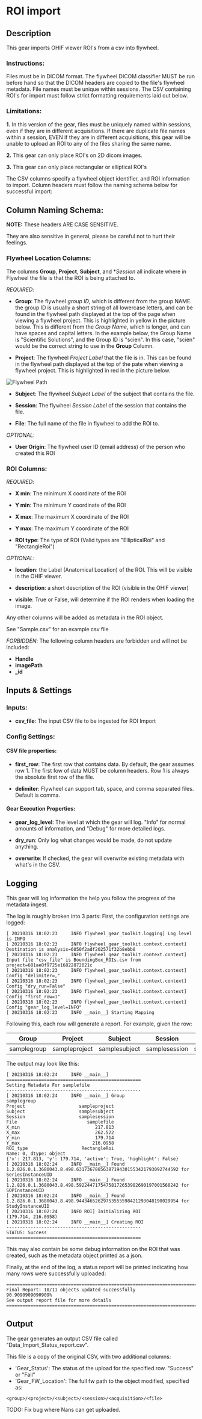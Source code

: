 # ROI import

## Description

This gear imports OHIF viewer ROI's from a csv into flywheel.

### Instructions:

Files must be in DICOM format.  The flywheel DICOM classifier MUST be run before hand
so that the DICOM headers are copied to the file's flywheel metadata.  File names must
be unique within sessions.  The CSV containing ROI's for import must follow strict
formatting requirements laid out below.


### Limitations:

**1.**   In this version of the gear, files must be uniquely named within sessions, even if
 they are in different acquisitions.  If there are duplicate file names within a
 session, EVEN if they are in different acquisitions, this gear will be unable to upload
 an ROI to any of the files sharing the same name.  
 
**2.**   This gear can only place ROI's on 2D dicom images.

**3.**   This gear can only place rectangular or elliptical ROI's

The CSV columns specify a flywheel object identifier, and ROI information to import.
Column headers must follow the naming schema below for successful import:

## Column Naming Schema:

**NOTE:** These headers ARE CASE SENSITIVE.

They are also sensitive in general, please be careful not to hurt their feelings.


### Flywheel Location Columns:

The columns **Group**, **Project**, **Subject**, and **Session* all indicate where in 
Flywheel the file is that the ROI is being attached to.  

*REQUIRED*:

 - **Group**:  The flywheel *group ID*, which is different from the group NAME.  the 
 group ID is usually a short string of all lowercase letters, and can be found in the 
 flywheel path displayed at the top of the page when viewing a flywheel project. 
 This is highlighted in yellow in the picture below.  This is different from the *Group 
 Name*, which is longer, and can have spaces and capital letters.  In the example
 below, the Group Name is "Scientific Solutions", and the Group ID is "scien".  In this
 case, "scien" would be the correct string to use in the **Group** Column.
 
 - **Project**: The flywheel *Project Label* that the file is in.  This can be found in 
 the flywheel path displayed at the top of the pate when viewing a flywheel project.
 This is highlighted in red in the picture below. 
 
 ![Flywheel Path](https://github.com/flywheel-apps/ROI_import/blob/main/content/fw_project_path.png)

 
 - **Subject**: The flywheel *Subject Label* of the subject that contains the file.
 
 - **Session**: The flywheel *Session Label* of the session that contains the file.
 
 - **File**: The full name of the file in flywheel to add the ROI to.
 
 *OPTIONAL*:
 - **User Origin**:  The flywheel user ID (email address) of the person who
  created this ROI




### ROI Columns:

*REQUIRED*:

- **X min**: The minimum X coordinate of the ROI

- **Y min**: The minimum Y coordinate of the ROI

- **X max**: The maximum X coordinate of the ROI

- **Y max**: The maximum Y coordinate of the ROI

- **ROI type**: The type of ROI (Valid types are "EllipticalRoi" and "RectangleRoi")

*OPTIONAL*:

- **location**: the Label (Anatomical Location) of the ROI.   This will be visible in
the OHIF viewer.

- **description**: a short description of the ROI (visible in the OHIF viewer)

- **visible**: True or False, will determine if the ROI renders when loading the image.

Any other columns will be added as metadata in the ROI object.

See "Sample.csv" for an example csv file

*FORBIDDEN*:
The following column headers are forbidden and will not be included:

- **Handle**
- **imagePath**
- **_id**

## Inputs & Settings

### Inputs:

 - **csv_file**: The input CSV file to be ingested for ROI Import
  

  
### Config Settings:

#### CSV file properties:

 - **first_row**: The first row that contains data.  By default, the gear assumes row 1.
  The first fow of data MUST be column headers.  Row 1 is always the absolute first row 
  of the file.
 
 - **delimiter**: Flywheel can support tab, space, and comma separated files.  Default 
 is comma.

#### Gear Execution Properties:

 - **gear_log_level**: The level at which the gear will log.  "Info" for normal amounts
 of information, and "Debug" for more detailed logs.

 - **dry_run**: Only log what changes would be made, do not update anything.
 
 - **overwrite**: If checked, the gear will overwrite existing metadata with what's in 
 the CSV.
 
 
## Logging

This gear will log information the help you follow the progress of the metadata ingest.

The log is roughly broken into 3 parts:  First, the configuration settings are logged:

```
[ 20210316 18:02:23     INFO flywheel_gear_toolkit.logging] Log level is INFO
[ 20210316 18:02:23     INFO flywheel_gear_toolkit.context.context] Destination is analysis=6050f2adf202571f32b8ebb8
[ 20210316 18:02:23     INFO flywheel_gear_toolkit.context.context] Input file "csv_file" is BoundingBox_ROIs.csv from project=601ae8f9725e16822872021c
[ 20210316 18:02:23     INFO flywheel_gear_toolkit.context.context] Config "delimiter=,"
[ 20210316 18:02:23     INFO flywheel_gear_toolkit.context.context] Config "dry_run=False"
[ 20210316 18:02:23     INFO flywheel_gear_toolkit.context.context] Config "first_row=1"
[ 20210316 18:02:23     INFO flywheel_gear_toolkit.context.context] Config "gear_log_level=INFO"
[ 20210316 18:02:23     INFO __main__] Starting Mapping
```


Following this, each row will generate a report.  For example, given the row:

| Group | Project | Subject | Session | File | X min | X max | Y min | Y max | ROI type |
| ------ | ------ | ------- | ------- | ---- | ----- | ----- | ----- | ----- | -------- |
| samplegroup | sampleproject | samplesubject | samplesession | samplefile | 217.813 | 262.522 | 179.714 | 216.0958 | RectangleRoi |


The output may look like this:

```[ 20210316 18:02:23     INFO __main__] Checking for location samplegroup/sampleproject/samplesubject/samplesession
[ 20210316 18:02:24     INFO __main__] 
==================================================
Setting Metadata For samplefile
--------------------------------------------------
[ 20210316 18:02:24     INFO __main__] Group                           samplegroup
Project                    sampleproject
Subject                    samplesubject
Session                    samplesession
File                          samplefile
X_min                            217.813
X_max                            262.522
Y_min                            179.714
Y_max                           216.0958
ROI_type                    RectangleRoi
Name: 0, dtype: object
{'x': 217.813, 'y': 179.714, 'active': True, 'highlight': False}
[ 20210316 18:02:24     INFO __main__] Found 1.2.826.0.1.3680043.8.498.63173678856387194301553421793092744592 for SeriesInstanceUID
[ 20210316 18:02:24     INFO __main__] Found 1.2.826.0.1.3680043.8.498.59224471754758172653982690197001560242 for SOPInstanceUID
[ 20210316 18:02:24     INFO __main__] Found 1.2.826.0.1.3680043.8.498.94434652629753555598421293048190029954 for StudyInstanceUID
[ 20210316 18:02:24     INFO ROI] Initializing ROI
(179.714, 216.0958)
[ 20210316 18:02:24     INFO __main__] Creating ROI
--------------------------------------------------
STATUS: Success
==================================================
```

This may also contain be some debug information on the ROI that was created, such as
the metadata object printed as a json.

Finally, at the end of the log, a status report will be printed indicating how many rows
were successfully uploaded:

```
===============================================================================
Final Report: 10/11 objects updated successfully
90.9090909090909%
See output report file for more details
===============================================================================
```

## Output

The gear generates an output CSV file called "Data_Import_Status_report.csv".

This file is a copy of the original CSV, with two additional columns:

- 'Gear_Status': The status of the upload for the specified row.  "Success" or "Fail"
- 'Gear_FW_Location': The full fw path to the object modified, specified as: 

`<group>/<project>/<subject>/<session>/<acquisition>/<file>`


TODO: Fix bug where Nans can get uploaded.  

